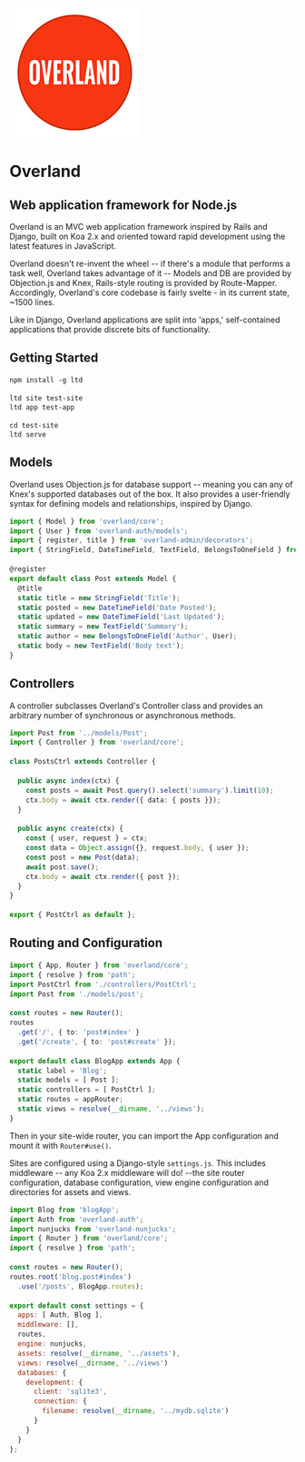  ![Overland](logo.png)

# Overland
## Web application framework for Node.js

Overland is an MVC web application framework inspired by Rails and Django, built on Koa 2.x and oriented toward rapid development using the latest features in JavaScript.

Overland doesn't re-invent the wheel -- if there's a module that performs a task well, Overland takes advantage of it -- Models and DB are provided by Objection.js and Knex, Rails-style routing is provided by Route-Mapper. Accordingly, Overland's core codebase is fairly svelte - in its current state, ~1500 lines.

Like in Django, Overland applications are split into 'apps,' self-contained applications that provide discrete bits of functionality.

## Getting Started
```
npm install -g ltd

ltd site test-site
ltd app test-app

cd test-site
ltd serve
```

## Models

Overland uses Objection.js for database support -- meaning you can any of Knex's supported databases out of the box. It also provides a user-friendly syntax for defining models and relationships, inspired by Django.

```typescript
import { Model } from 'overland/core';
import { User } from 'overland-auth/models';
import { register, title } from 'overland-admin/decorators';
import { StringField, DateTimeField, TextField, BelongsToOneField } from 'overland/db';

@register
export default class Post extends Model {
  @title
  static title = new StringField('Title');
  static posted = new DateTimeField('Date Posted');
  static updated = new DateTimeField('Last Updated');
  static summary = new TextField('Summary');
  static author = new BelongsToOneField('Author', User);
  static body = new TextField('Body text');
}
```

## Controllers
A controller subclasses Overland's Controller class and provides an arbitrary number of synchronous or asynchronous methods.

```typescript
import Post from '../models/Post';
import { Controller } from 'overland/core';

class PostsCtrl extends Controller {

  public async index(ctx) {
    const posts = await Post.query().select('summary').limit(10);
    ctx.body = await ctx.render({ data: { posts }});
  }

  public async create(ctx) {
    const { user, request } = ctx;
    const data = Object.assign({}, request.body, { user });
    const post = new Post(data);
    await post.save();
    ctx.body = await ctx.render({ post });
  }
}

export { PostCtrl as default };
```

## Routing and Configuration

```typescript
import { App, Router } from 'overland/core';
import { resolve } from 'path';
import PostCtrl from './controllers/PostCtrl';
import Post from './models/post';

const routes = new Router();
routes
  .get('/', { to: 'post#index' }
  .get('/create', { to: 'post#create' });

export default class BlogApp extends App {
  static label = 'Blog';
  static models = [ Post ];
  static controllers = [ PostCtrl ];
  static routes = appRouter;
  static views = resolve(__dirname, '../views');
}
```

Then in your site-wide router, you can import the App configuration and mount it with `Router#use()`.

Sites are configured using a Django-style `settings.js`. This includes middleware -- any Koa 2.x middleware will do! --the site router configuration, database configuration, view engine configuration and directories for assets and views.

```javascript
import Blog from 'blogApp';
import Auth from 'overland-auth';
import nunjucks from 'overland-nunjucks';
import { Router } from 'overland/core';
import { resolve } from 'path';

const routes = new Router();
routes.root('blog.post#index')
  .use('/posts', BlogApp.routes);

export default const settings = {
  apps: [ Auth, Blog ],
  middleware: [],
  routes,
  engine: nunjucks,
  assets: resolve(__dirname, '../assets'),
  views: resolve(__dirname, '../views')
  databases: {
    development: {
      client: 'sqlite3',
      connection: {
        filename: resolve(__dirname, '../mydb.sqlite')
      }
    }
  }
};
```
